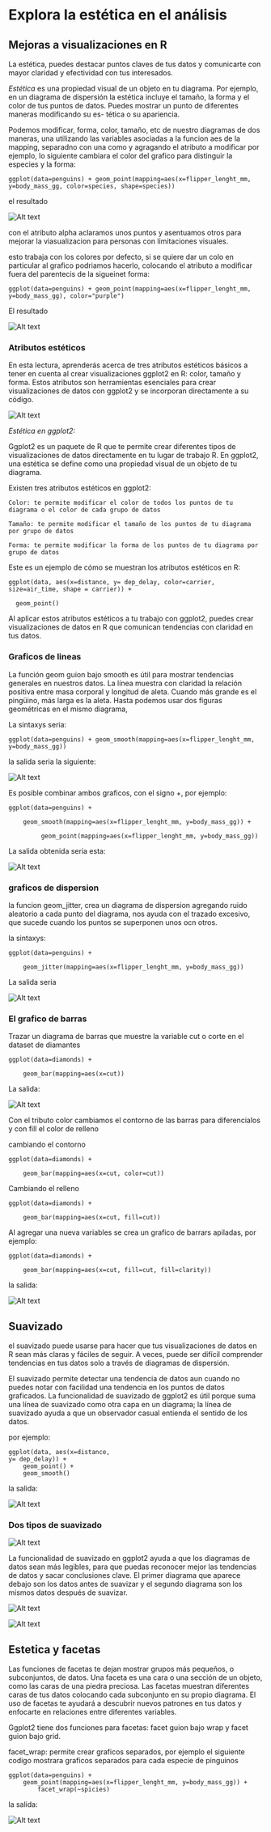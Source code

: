# Explora la estética en el análisis

## Mejoras a visualizaciones en R

La estética, puedes destacar puntos claves de tus datos y comunicarte con mayor claridad y efectividad con tus interesados.

*Estética* es una propiedad visual de un objeto en tu diagrama. Por ejemplo, en un diagrama de dispersión la estética incluye
el tamaño, la forma y el color de tus puntos de datos. Puedes mostrar un punto de diferentes maneras modificando su es-
tética o su apariencia.

Podemos modificar, forma, color, tamaño, etc de nuestro diagramas de dos maneras, una utilizando las variables asociadas
a la funcion aes de la mapping, separadno con una como y agragando el atributo a modificar por ejemplo, lo siguiente
cambiara el color del grafico para distinguir la especies y la forma:

    ggplot(data=penguins) + geom_point(mapping=aes(x=flipper_lenght_mm, y=body_mass_gg, color=species, shape=species))

el resultado

![Alt text](image-10.png)

con el atributo alpha aclaramos unos puntos y asentuamos otros para mejorar la viasualizacion para personas con limitaciones
visuales.

esto trabaja con los colores por defecto, si se quiere dar un colo en particular al grafico podriamos hacerlo, colocando
el atributo a modificar fuera del parentecis de la sigueinet forma:

    ggplot(data=penguins) + geom_point(mapping=aes(x=flipper_lenght_mm, y=body_mass_gg), color="purple")

El resultado

![Alt text](image-11.png)

### Atributos estéticos

En esta lectura, aprenderás acerca de tres atributos estéticos básicos a tener en cuenta al crear visualizaciones ggplot2
en R: color, tamaño y forma. Estos atributos son herramientas esenciales para crear visualizaciones de datos con ggplot2
y se incorporan directamente a su código.

![Alt text](image-12.png)

*Estética en ggplot2:*

Ggplot2 es un paquete de R que te permite crear diferentes tipos de visualizaciones de datos directamente en tu lugar de
trabajo R. En ggplot2, una estética se define como una propiedad visual de un objeto de tu diagrama.

Existen tres atributos estéticos en ggplot2:

    Color: te permite modificar el color de todos los puntos de tu diagrama o el color de cada grupo de datos

    Tamaño: te permite modificar el tamaño de los puntos de tu diagrama por grupo de datos

    Forma: te permite modificar la forma de los puntos de tu diagrama por grupo de datos

Este es un ejemplo de cómo se muestran los atributos estéticos en R:

    ggplot(data, aes(x=distance, y= dep_delay, color=carrier, size=air_time, shape = carrier)) +

      geom_point()

Al aplicar estos atributos estéticos a tu trabajo con ggplot2, puedes crear visualizaciones de datos en R que comunican
tendencias con claridad en tus datos.

### Graficos de lineas

La función geom guion bajo smooth es útil para mostrar tendencias generales en nuestros datos. La línea muestra con claridad
la relación positiva entre masa corporal y longitud de aleta. Cuando más grande es el pingüino, más larga es la aleta.
Hasta podemos usar dos figuras geométricas en el mismo diagrama,

La sintaxys seria:

    ggplot(data=penguins) + geom_smooth(mapping=aes(x=flipper_lenght_mm, y=body_mass_gg))

 la salida seria la siguiente:

![Alt text](image-13.png)

Es posible combinar ambos graficos, con el signo +, por ejemplo:

    ggplot(data=penguins) +
        
        geom_smooth(mapping=aes(x=flipper_lenght_mm, y=body_mass_gg)) +
        
             geom_point(mapping=aes(x=flipper_lenght_mm, y=body_mass_gg))

La salida obtenida seria esta:

![Alt text](image-14.png)

### graficos de dispersion

la funcion geom_jitter, crea un diagrama de dispersion agregando ruido aleatorio a cada punto del diagrama, nos ayuda con
el trazado excesivo, que sucede cuando los puntos se superponen unos ocn otros.

la sintaxys:

    ggplot(data=penguins) +
        
        geom_jitter(mapping=aes(x=flipper_lenght_mm, y=body_mass_gg))

La salida seria

![Alt text](image-15.png)

### El grafico de barras

Trazar un diagrama de barras que muestre la variable cut o corte en el dataset de diamantes

    ggplot(data=diamonds) +
        
        geom_bar(mapping=aes(x=cut))

La salida:

![Alt text](image-16.png)

Con el tributo color cambiamos el contorno de las barras para diferencialos y con fill el color de relleno

cambiando el contorno

    ggplot(data=diamonds) +
        
        geom_bar(mapping=aes(x=cut, color=cut))

Cambiando el relleno

    ggplot(data=diamonds) +
        
        geom_bar(mapping=aes(x=cut, fill=cut))

Al agregar una nueva variables se crea un grafico de barrars apiladas, por ejemplo:

    ggplot(data=diamonds) +
        
        geom_bar(mapping=aes(x=cut, fill=cut, fill=clarity))

la salida:

![Alt text](image-17.png)

## Suavizado

el suavizado puede usarse para hacer que tus visualizaciones de datos en R sean más claras y fáciles de seguir. A veces,
puede ser difícil comprender tendencias en tus datos solo a través de diagramas de dispersión.

El suavizado permite detectar una tendencia de datos aun cuando no puedes notar con facilidad una tendencia en los puntos
de datos graficados. La funcionalidad de suavizado de ggplot2 es útil porque suma una línea de suavizado como otra capa
en un diagrama; la línea de suavizado ayuda a que un observador casual entienda el sentido de los datos.

por ejemplo:

    ggplot(data, aes(x=distance,
    y= dep_delay)) +
        geom_point() +
        geom_smooth()

la salida:

![Alt text](image-18.png)

### Dos tipos de suavizado

![Alt text](image-19.png)

La funcionalidad de suavizado en ggplot2 ayuda a que los diagramas de datos sean más legibles, para que puedas reconocer
mejor las tendencias de datos y sacar conclusiones clave. El primer diagrama que aparece debajo son los datos antes de
suavizar y el segundo diagrama son los mismos datos después de suavizar.

![Alt text](image-20.png)

![Alt text](image-21.png)

## Estetica y facetas

Las funciones de facetas te dejan mostrar grupos más pequeños, o subconjuntos, de datos. Una faceta es una cara o una
sección de un objeto, como las caras de una piedra preciosa. Las facetas muestran diferentes caras de tus datos colocando
cada subconjunto en su propio diagrama. El uso de facetas te ayudará a descubrir nuevos patrones en tus datos y enfocarte
en relaciones entre diferentes variables.

Ggplot2 tiene dos funciones para facetas: facet guion bajo wrap y facet guion bajo grid.

facet_wrap: permite crear graficos separados, por ejemplo el siguiente codigo mostrara graficos separados para cada especie
de pinguinos

    ggplot(data=penguins) +
        geom_point(mapping=aes(x=flipper_lenght_mm, y=body_mass_gg)) +
            facet_wrap(~spicies)

la salida:

![Alt text](image-22.png)
